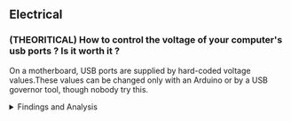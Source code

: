 ## Electrical

### (THEORITICAL) How to control the voltage of your computer's usb ports ? Is it worth it ?
On a motherboard, USB ports are supplied by hard-coded voltage values.These values can be changed only with an Arduino or by a USB governor tool, though nobody try this.

<details><summary>Findings and Analysis</summary>

- For control the voltage I have found two ways that are easy and low-cost:

  **Warning**: I am not responsible if you want to reproduce this !
  - Requirements:
    - A [multimeter](https://www.harborfreight.com/7-function-multimeter-98025.html) or a [USB charge doctor](https://www.ebay.com/itm/263297062667).
    - A [USB governor tool](https://www.ebay.com/itm/284183241245)
  - Steps:
    - Get the version of the USB port that you want to control and get its max voltage from [Wikipedia](https://en.m.wikipedia.org/wiki/USB).
    - Create a circuit that will help you to set the max voltage that you have to use with the USB governor tool.
    - Once your USB governor tool is at the right value do a circuit that supply your usb port.

- It depends on what you mean by "worth it", this can be useful if you are plug-in a LED and you do not want to spend power for nothing or even if you want to try to use this on mice and keyboards to see if there is any improvements in term of hertz variation, smoothness.
If you are not a beginner and you have 10 bucks this is worth it.

- Additional research: Check the ripple introduction by the PCB with an oscilloscope.

</details>

